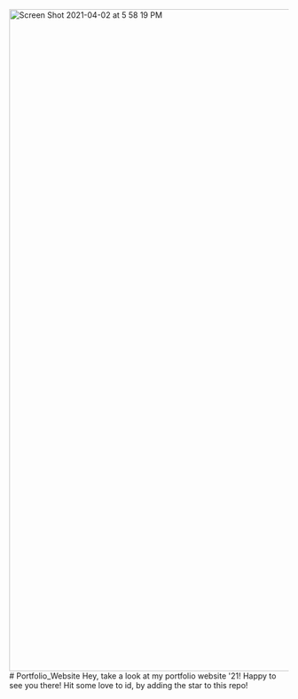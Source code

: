 <img width="1191" alt="Screen Shot 2021-04-02 at 5 58 19 PM" src="https://user-images.githubusercontent.com/38469892/113427074-1ab42080-93dd-11eb-9918-48ff0b46ee3d.png">
# Portfolio_Website
Hey, take a look at my portfolio website '21! Happy to see you there! Hit some love to id, by adding the star to this repo!


